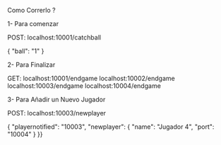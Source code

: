 Como Correrlo ?

1- Para comenzar

POST: localhost:10001/catchball

{
"ball": "1"
}

2- Para Finalizar

GET: localhost:10001/endgame
localhost:10002/endgame
localhost:10003/endgame
localhost:10004/endgame

3- Para Añadir un Nuevo Jugador

POST: localhost:10003/newplayer

{
"playernotified": "10003",
"newplayer": {
"name": "Jugador 4",
"port": "10004"
}
}}